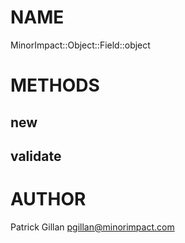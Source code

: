 # NAME

MinorImpact::Object::Field::object

# METHODS

## new

## validate

# AUTHOR

Patrick Gillan <pgillan@minorimpact.com>
